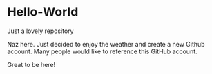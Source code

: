 # Hello-World
Just a lovely repository

Naz here. Just decided to enjoy the weather and create a new Github account. Many people would like to reference this GitHub account. 

Great to be here!

